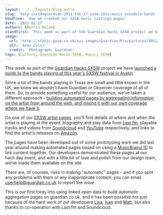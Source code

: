 ```yaml
---
layout: ../../layouts/blog.astro
slug: 'help-insideguardian-2011-feb-17-sxsw-2011-music-schedule-bands'
headline: 'How we created our SXSW music listings pages'
date: '2011-02-17'
authors: [Martin Belam]
standfirst: 'This week as part of the Guardian Hacks SXSW project we have launched a guide to the bands playing at this year''s SXSW festival in Austin'
image:
  url: 'http://static.guim.co.uk/sys-images/Guardian/Pix/pictures/2011/02/17/Untitled-1.jpg'
  alt: 'Anna Calvi'
  credit: 'Photograph: Guardian'
tags: [Culture, Guardian Hacks SXSW, Music, SXSW]
---
```


This week as part of the [Guardian Hacks SXSW](http://www.guardian.co.uk/technology/guardian-hacks-sxsw) project we have [launched a guide to the bands playing at this year's SXSW festival in Austin](http://www.guardian.co.uk/music/sxsw/listing/index?letter=a).

Since a lot of the bands playing in Texas are small and little known in the UK, we knew we wouldn't have Guardian or Observer coverage of all of them. So, to provide something useful for our audience, we've taken a different approach - [building automated pages by aggregating information on the artist from around the web, and mixing it with our own coverage where we have it](http://www.guardian.co.uk/music/sxsw/listing/index?letter=a).

On one of our [SXSW artist pages](http://www.guardian.co.uk/music/sxsw/listing/index?letter=a), you'll find details of where and when the artist is playing at the event, biography and play data from [Last.fm](http://www.last.fm/), playable tracks and videos from [Soundcloud](http://soundcloud.com) and [YouTube](http://www.youtube.com/) respectively, and links to find the artist's releases on [Amazon](http://www.amazon.co.uk/).

The pages have been developed out of some prototyping work we did last year around making automated pages based on using a [MusicBrainz ID](http://musicbrainz.org/) to link content together. Our developers demonstrated these pages at our hack day event, and with a little bit of love and polish from our design team, we've made them available on the site.

There are, of courses, risks in making "automatic" pages - and if you spot any problems with them or any inappropriate content, you can email [userhelp@guardian.co.uk](mailto:userhelp@guardian.co.uk) to report the issue.

This is our first foray into using linked open data to build automatic aggregation pages on guardian.co.uk, and it has been possible not just because of the hard work of our developers [Lisa](http://www.guardian.co.uk/profile/lisavangelder), [Ivan](http://www.guardian.co.uk/profile/ivan-codesido) and [Matt](http://www.guardian.co.uk/profile/matt-andrews), but also thanks to co-operation with Last.fm and Soundcloud.
